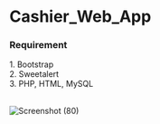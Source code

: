# Cashier_Web_App
<h3>Requirement</h3> 
 1. Bootstrap <br>
 2. Sweetalert <br>
 3. PHP, HTML, MySQL <br> <br>

![Screenshot (80)](https://user-images.githubusercontent.com/49740151/119206191-a20c3f00-bac4-11eb-9218-9a8ebae7ef24.png)
